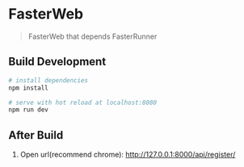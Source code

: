 # FasterWeb

> FasterWeb that depends FasterRunner

## Build Development

``` bash
# install dependencies
npm install

# serve with hot reload at localhost:8080
npm run dev

```

After Build
-----------

1. Open url(recommend chrome): http://127.0.0.1:8000/api/register/
